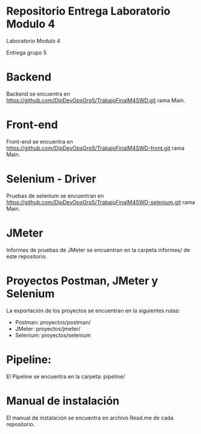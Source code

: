 # Repositorio Entrega Laboratorio Modulo 4
Laboratorio Modulo 4

Entrega grupo 5


# Backend
Backend se encuentra en https://github.com/DipDevOpsGrp5/TrabajoFinalM4SWD.git rama Main.

# Front-end
Front-end se encuentra en https://github.com/DipDevOpsGrp5/TrabajoFinalM4SWD-front.git rama Main.

# Selenium - Driver
Pruebas de selenium se encuentran en https://github.com/DipDevOpsGrp5/TrabajoFinalM4SWD-selenium.git  rama Main.

# JMeter
Informes de pruebas de JMeter se encuentran en la carpeta informes/ de este repositorio. 

# Proyectos Postman, JMeter y Selenium
La exportación de los proyectos se encuentran en la siguientes rutas:
- Postman: proyectos/postman/
- JMeter: proyectos/jmeter/
- Selenium: proyectos/selenium

# Pipeline:
El Pipeline se encuentra en la carpeta: pipeline/


# Manual de instalación
El manual de instalación se encuentra en archivo Read.me de cada repositorio.











